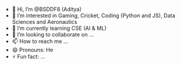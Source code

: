 - 👋 Hi, I’m @BSDDF8 (Aditya)
- 👀 I’m interested in Gaming, Cricket, Coding (Python and JS), Data Sciences and Aeronautics 
- 🌱 I’m currently learning CSE (AI & ML)
- 💞️ I’m looking to collaborate on ...
- 📫 How to reach me ...
- 😄 Pronouns: He
- ⚡ Fun fact: ...

<!---
BSDDF8/BSDDF8 is a ✨ special ✨ repository because its `README.md` (this file) appears on your GitHub profile.
You can click the Preview link to take a look at your changes.
--->
